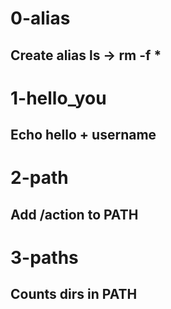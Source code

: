 # 0-alias
## Create alias ls -> rm -f *

# 1-hello_you
## Echo hello + username

# 2-path
## Add /action to PATH

# 3-paths
## Counts dirs in PATH
